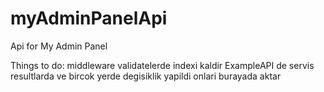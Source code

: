 # myAdminPanelApi
Api for My Admin Panel

Things to do:
    middleware validatelerde indexi kaldir
    ExampleAPI de servis resultlarda ve bircok yerde degisiklik yapildi onlari burayada aktar
